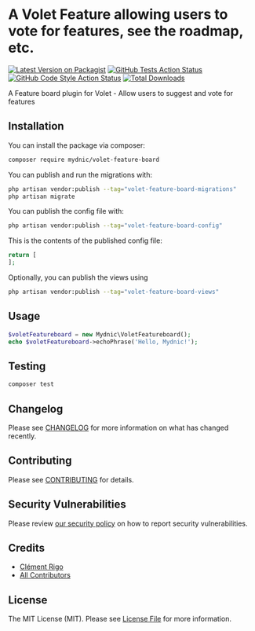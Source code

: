 # A Volet Feature allowing users to vote for features, see the roadmap, etc.

[![Latest Version on Packagist](https://img.shields.io/packagist/v/mydnic/volet-feature-board.svg?style=flat-square)](https://packagist.org/packages/mydnic/volet-feature-board)
[![GitHub Tests Action Status](https://img.shields.io/github/actions/workflow/status/mydnic/volet-feature-board/run-tests.yml?branch=main&label=tests&style=flat-square)](https://github.com/mydnic/volet-feature-board/actions?query=workflow%3Arun-tests+branch%3Amain)
[![GitHub Code Style Action Status](https://img.shields.io/github/actions/workflow/status/mydnic/volet-feature-board/fix-php-code-style-issues.yml?branch=main&label=code%20style&style=flat-square)](https://github.com/mydnic/volet-feature-board/actions?query=workflow%3A"Fix+PHP+code+style+issues"+branch%3Amain)
[![Total Downloads](https://img.shields.io/packagist/dt/mydnic/volet-feature-board.svg?style=flat-square)](https://packagist.org/packages/mydnic/volet-feature-board)

A Feature board plugin for Volet - Allow users to suggest and vote for features

## Installation

You can install the package via composer:

```bash
composer require mydnic/volet-feature-board
```

You can publish and run the migrations with:

```bash
php artisan vendor:publish --tag="volet-feature-board-migrations"
php artisan migrate
```

You can publish the config file with:

```bash
php artisan vendor:publish --tag="volet-feature-board-config"
```

This is the contents of the published config file:

```php
return [
];
```

Optionally, you can publish the views using

```bash
php artisan vendor:publish --tag="volet-feature-board-views"
```

## Usage

```php
$voletFeatureboard = new Mydnic\VoletFeatureboard();
echo $voletFeatureboard->echoPhrase('Hello, Mydnic!');
```

## Testing

```bash
composer test
```

## Changelog

Please see [CHANGELOG](CHANGELOG.md) for more information on what has changed recently.

## Contributing

Please see [CONTRIBUTING](CONTRIBUTING.md) for details.

## Security Vulnerabilities

Please review [our security policy](../../security/policy) on how to report security vulnerabilities.

## Credits

- [Clément Rigo](https://github.com/mydnic)
- [All Contributors](../../contributors)

## License

The MIT License (MIT). Please see [License File](LICENSE.md) for more information.
